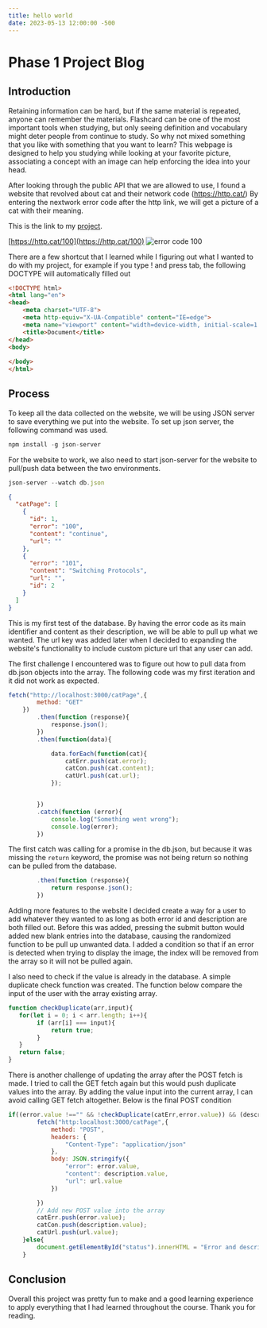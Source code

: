```yaml
---
title: hello world
date: 2023-05-13 12:00:00 -500 
---
```


# Phase 1 Project Blog

## Introduction

Retaining information can be hard, but if the same material is repeated, anyone can remember the materials. Flashcard can be one of the most important tools when studying, but only seeing definition and vocabulary might deter people from continue to study. So why not mixed something that you like with something that you want to learn? This webpage is designed to help you studying while looking at your favorite picture, associating a concept with an image can help enforcing the idea into your head.

After looking through the public API that we are allowed to use, I found a website that revolved about cat and their network code (https://http.cat/) By entering the nextwork error code after the http link, we will get a picture of a cat with their meaning.

This is the link to my [project](https://github.com/yeah1tnt/phase-1-project-test).

[https://http.cat/100](https://http.cat/100)
![error code 100](https://http.cat/100)

There are a few shortcut that I learned while I figuring out what I wanted to do with my project, for example if you type ! and press tab, the following DOCTYPE will automatically filled out

```html
<!DOCTYPE html>
<html lang="en">
<head>
    <meta charset="UTF-8">
    <meta http-equiv="X-UA-Compatible" content="IE=edge">
    <meta name="viewport" content="width=device-width, initial-scale=1.0">
    <title>Document</title>
</head>
<body>
    
</body>
</html>
```

## Process

To keep all the data collected on the website, we will be using JSON server to save everything we put into the website. To set up json server, the following command was used. 

```js
npm install -g json-server
```
For the website to work, we also need to start json-server for the website to pull/push data between the two environments.
```js
json-server --watch db.json
```
```json
{
  "catPage": [
    {
      "id": 1,
      "error": "100",
      "content": "continue",
      "url": ""
    },
    {
      "error": "101",
      "content": "Switching Protocols",
      "url": "",
      "id": 2
    }
  ]
}
```
This is my first test of the database. By having the error code as its main identifier and content as their description, we will be able to pull up what we wanted. The url key was added later when I decided to expanding the website's functionality to include custom picture url that any user can add.

The first challenge I encountered was to figure out how to pull data from db.json objects into the array. The following code was my first iteration and it did not work as expected.

```js
fetch("http://localhost:3000/catPage",{
        method: "GET"
    })
        .then(function (response){
            response.json();
        })
        .then(function(data){

            data.forEach(function(cat){
                catErr.push(cat.error);
                catCon.push(cat.content);
                catUrl.push(cat.url);
            });


        })
        .catch(function (error){
            console.log("Something went wrong");
            console.log(error);
        })
```

The first catch was calling for a promise in the db.json, but because it was missing the ```return``` keyword, the promise was not being return so nothing can be pulled from the database. 

```js
        .then(function (response){
            return response.json();
        })
```

Adding more features to the website I decided create a way for a user to add whatever they wanted to as long as both error id and description are both filled out. Before this was added, pressing the submit button would added new blank entries into the database, causing the randomized function to be pull up unwanted data. I added a condition so that if an error is detected when trying to display the image, the index will be removed from the array so it will not be pulled again.

I also need to check if the value is already in the database. A simple duplicate check function was created. The function below compare the input of the user with the array existing array.
```js
function checkDuplicate(arr,input){
   for(let i = 0; i < arr.length; i++){
        if (arr[i] === input){
            return true;
        }
   }
   return false;
}
```

There is another challenge of updating the array after the POST fetch is made. I tried to call the GET fetch again but this would push duplicate values into the array. By adding the value input into the current array, I can avoid calling GET fetch altogether. Below is the final POST condition

```js
if((error.value !=="" && !checkDuplicate(catErr,error.value)) && (description.value !=="" && !checkDuplicate(catCon,description.value)) ){
        fetch("http:localhost:3000/catPage",{
            method: "POST",
            headers: {
                "Content-Type": "application/json"
            },
            body: JSON.stringify({
                "error": error.value,
                "content": description.value,
                "url": url.value
            })

        })
        // Add new POST value into the array
        catErr.push(error.value);
        catCon.push(description.value);
        catUrl.push(url.value);
    }else{
        document.getElementById("status").innerHTML = "Error and description have to be inputted OR entry is already in the database";
    }
```

## Conclusion

Overall this project was pretty fun to make and a good learning experience to apply everything that I had learned throughout the course. Thank you for reading.